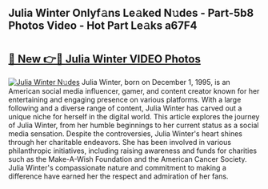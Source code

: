 ## Julia Winter Onlyf𝚊ns Le𝚊ked N𝚞des - Part-5b8 Photos Video - Hot Part Le𝚊ks a67F4

# <h2><a href="http://ac47850.deff.icu/?id=Julia+Winter">🔗 New 👉🔴 Julia Winter VIDEO Photos</a></h2>

[![Julia Winter N𝚞des](https://i.imgur.com/rIISA9y.gif)](http://ac47850.deff.icu/?id=Julia+Winter)
Julia Winter, born on December 1, 1995, is an American social media influencer, gamer, and content creator known for her entertaining and engaging presence on various platforms. With a large following and a diverse range of content, Julia Winter has carved out a unique niche for herself in the digital world. This article explores the journey of Julia Winter, from her humble beginnings to her current status as a social media sensation. Despite the controversies, Julia Winter's heart shines through her charitable endeavors. She has been involved in various philanthropic initiatives, including raising awareness and funds for charities such as the Make-A-Wish Foundation and the American Cancer Society. Julia Winter's compassionate nature and commitment to making a difference have earned her the respect and admiration of her fans.
